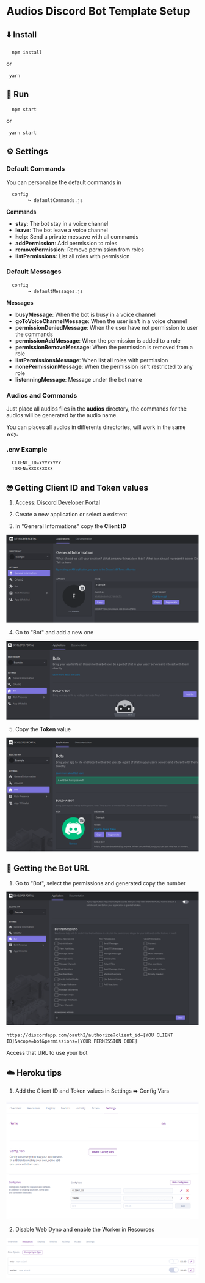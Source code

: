 # Audios Discord Bot Template Setup

## ⬇️ Install

```
  npm install
```

or

```
 yarn
```

## 🏃 Run

```
  npm start
```

or

```
 yarn start
```

## ⚙️ Settings

### Default Commands

You can personalize the default commands in

```
  config
        ↪️ defaultCommands.js
```

**Commands**

- **stay**: The bot stay in a voice channel
- **leave**: The bot leave a voice channel
- **help**: Send a private messave with all commands
- **addPermission**: Add permission to roles
- **removePermission**: Remove permission from roles
- **listPermissions**: List all roles with permission

### Default Messages

```
  config
        ↪️ defaultMessages.js
```

**Messages**

- **busyMessage**: When the bot is busy in a voice channel
- **goToVoiceChannelMessage**: When the user isn't in a voice channel
- **permissionDeniedMessage**: When the user have not permission to user the commands
- **permissionAddMessage**: When the permission is added to a role
- **permissionRemoveMessage**: When the permission is removed from a role
- **listPermissionsMessage**: When list all roles with permission
- **nonePermissionMessage**: When the permission isn't restricted to any role
- **listenningMessage**: Message under the bot name

### Audios and Commands

Just place all audios files in the **audios** directory, the commands for the audios will be generated by the audio name.

You can places all audios in differents directories, will work in the same way.

### .env Example

```
  CLIENT_ID=YYYYYYYY
  TOKEN=XXXXXXXXX
```

## :nerd_face: Getting Client ID and Token values

1. Access: [Discord Developer Portal](https://discordapp.com/developers/applications/)

2. Create a new application or select a existent

3. In "General Informations" copy the **Client ID**

![Getting Client ID](./images/client_id.png)

4. Go to "Bot" and add a new one

![Adding a bot](./images/bot.png)

5. Copy the **Token** value

![Getting Token](./images/token.png)

## :link: Getting the Bot URL

1. Go to "Bot", select the permissions and generated copy the number

![Generating the permissions number](./images/permission.png)

```
https://discordapp.com/oauth2/authorize?client_id=[YOU CLIENT ID]&scope=bot&permissions=[YOUR PERMISSION CODE]
```

Access that URL to use your bot

## :cloud: Heroku tips

1. Add the Client ID and Token values in Settings ➡️ Config Vars

![Heroku Settings](./images/heroku-vars.png)
![Heroku Settings config vars](./images/heroku-vars2.png)

2. Disable Web Dyno and enable the Worker in Resources

![Heroku Resources](./images/heroku-res.png)
